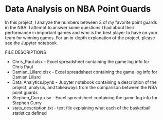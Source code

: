 # Data Analysis on NBA Point Guards

In this project, I analyze the numbers between 3 of my favorite point guards in the NBA. I attempt to answer some questions I had about their performance in important games and who is the best player to have on your team for winning games. For an in-depth explanation of the project, please see the Jupyter notebook. 

FILE DESCRIPTIONS

- Chris_Paul.xlsx - Excel spreadsheet containing the game log info for Chris Paul
- Damian_Lillard.xlsx - Excel spreadsheet containing the game log info for Damian Lillard 
- Data_Analytics.ipynb - Jupyter notebook containing a description of the project, analysis, and takeaways from the comparison between the NBA point guards
- Stephen_Curry.xlsx - Excel spreadsheet containing the game log info for Stephen Curry 
- stats_description.txt - text file explaining what each of the basketball statistics defined 
